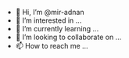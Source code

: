 - 👋 Hi, I’m @mir-adnan
- 👀 I’m interested in ...
- 🌱 I’m currently learning ...
- 💞️ I’m looking to collaborate on ...
- 📫 How to reach me ...

<!---
mir-adnan/mir-adnan is a ✨ special ✨ repository because its `README.md` (this file) appears on your GitHub profile.
You can click the Preview link to take a look at your changes.
--->

